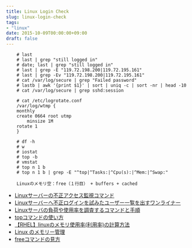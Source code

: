 ```yaml
---
title: Linux Login Check
slug: linux-login-check
tags:
- "linux"
date: 2015-10-09T00:00:00+09:00
draft: false
---
```


```
    # last
    # last | grep "still logged in"
    # date; last | grep "still logged in"
    # last | grep -E "119.72.198.200|119.72.195.161"
    # last | grep -Ev "119.72.198.200|119.72.195.161"
    # cat /var/log/secure | grep "Failed password"
    # lastb | awk '{print $1}' | sort | uniq -c | sort -nr | head -10
    # cat /var/log/secure | grep sshd:session

    # cat /etc/logrotate.conf
    /var/log/wtmp {
    monthly
    create 0664 root utmp
        minsize 1M
    rotate 1
    }

    # df -h
    # w
    # iostat
    # top -b
    # vmstat
    # top n 1 b
    # top n 1 b | grep -E "^top|^Tasks:|^Cpu(s):|^Mem:|^Swap:"

    Linuxのメモリ空：free（１行目） + buffers + cached
```

* [Linuxサーバーの不正アクセス監視コマンド](http://ameblo.jp/yuu-sys-guard/entry-11777589767.html)
* [Linuxサーバーへ不正ログインを試みたユーザー一覧を出すワンライナー](http://qiita.com/it_boy/items/cb939d27529bb415753c)
* [Linuxサーバの負荷や使用率を調査するコマンドと手順](http://easyramble.com/linux-command-to-check-status.html)
* [topコマンドの使い方](http://qiita.com/k0kubun/items/7368c323d90f24a00c2f)
* [【RHEL】linuxのメモリ使用率(利用率)の計算方法](http://nopipi.hatenablog.com/entry/2015/09/13/181026)
* [Linux のメモリー管理](http://www.math.kobe-u.ac.jp/~kodama/tips-free-memory.html)
* [freeコマンドの見方](http://open-groove.net/linux-command/free/)
